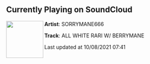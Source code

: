 ## Currently Playing on SoundCloud

[<img align="left" width="100" src="https://i1.sndcdn.com/artworks-DUQvz6G5BAiZczT3-oHqWPg-t500x500.jpg">](https://soundcloud.com/sorrymane666/all-white-rari-w-berrymane)

**Artist**: SORRYMANE666 

**Track**: ALL WHITE RARI W/ BERRYMANE

Last updated at 10/08/2021 07:41
